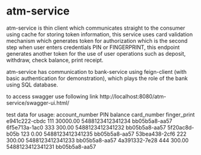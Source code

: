 # atm-service

atm-service is thin client which communicates straight to the consumer using cache for storing token information, 
this service uses card validation mechanism which generates token for authorization which is the second step when user enters credentials PIN or FINGERPRINT,
this endpoint generates another token for the use of user operations such as deposit, withdraw, check balance, print receipt.

atm-service has communication to bank-service using feign-client (with basic authentication for demonstration), 
which plays the role of the bank using SQL database.

to access swagger use following link http://localhost:8080/atm-service/swagger-ui.html/

test data for usage:
account_number  PIN  balance     card_number    finger_print
e941c222-cbdc	  111  30000.00	5488123412341234	bb05b5a8-aa57
6f5e713a-1ac0	  333  300.00	  5488123412341232	bb05b5a8-aa57
5f20ac8d-b05b	  123  0.00	    5488123412341235	bb05b5a8-aa57
53bea438-2cf6	  222  300.00	  5488123412341233	bb05b5a8-aa57
4a391332-7e28	  444  300.00	  5488123412341231	bb05b5a8-aa57
